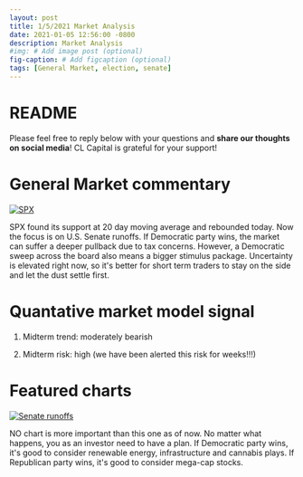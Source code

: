 ```yaml
---
layout: post
title: 1/5/2021 Market Analysis
date: 2021-01-05 12:56:00 -0800
description: Market Analysis
#img: # Add image post (optional)
fig-caption: # Add figcaption (optional)
tags: [General Market, election, senate]
---
```

# README
Please feel free to reply below with your questions and **share our thoughts on social media**! CL Capital is grateful for your support!

# General Market commentary
[![SPX]({{site.baseurl}}/assets/img/2021-01-05/SPX-d.jpg)]({{site.baseurl}}/assets/img/2021-01-05/SPX-d.jpg)

SPX found its support at 20 day moving average and rebounded today. Now the focus is on U.S. Senate runoffs.
If Democratic party wins, the market can suffer a deeper pullback due to tax concerns.
However, a Democratic sweep across the board also means a bigger stimulus package.
Uncertainty is elevated right now, so it's better for short term traders to stay on the side and let the dust settle first.

# Quantative market model signal

1. Midterm trend: moderately bearish

2. Midterm risk: high (we have been alerted this risk for weeks!!!)

# Featured charts

[![Senate runoffs]({{site.baseurl}}/assets/img/2021-01-05/senate-runoffs.jpg)]({{site.baseurl}}/assets/img/2021-01-05/senate-runoffs.jpg)

NO chart is more important than this one as of now. No matter what happens, you as an investor need to have a plan.
If Democratic party wins, it's good to consider renewable energy, infrastructure and cannabis plays.
If Republican party wins, it's good to consider mega-cap stocks.
